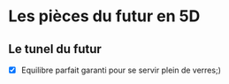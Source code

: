 # Les pièces du futur en 5D

 ## Le tunel du futur
 
- [x] Equilibre parfait garanti pour se servir plein de verres;)

